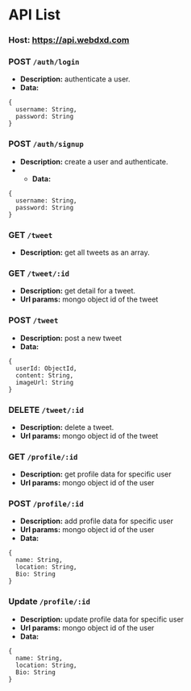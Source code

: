 # API List

### Host: https://api.webdxd.com

### POST `/auth/login`
* **Description:** authenticate a user.
* **Data:**
```
{
  username: String,
  password: String
}
```

### POST `/auth/signup`
* **Description:** create a user and authenticate.
* * **Data:**
```
{
  username: String,
  password: String
}
```

### GET `/tweet`
* **Description:** get all tweets as an array.

### GET `/tweet/:id`
* **Description:** get detail for a tweet.
* **Url params:** mongo object id of the tweet

### POST `/tweet`
* **Description:** post a new tweet
* **Data:**
```
{
  userId: ObjectId,
  content: String,
  imageUrl: String
}
```

### DELETE `/tweet/:id`
* **Description:** delete a tweet.
* **Url params:** mongo object id of the tweet

### GET `/profile/:id`
* **Description:** get profile data for specific user
* **Url params:** mongo object id of the user

### POST `/profile/:id`
* **Description:** add profile data for specific user
* **Url params:** mongo object id of the user
* **Data:**
```
{
  name: String,
  location: String,
  Bio: String
}
```

### Update `/profile/:id`
* **Description:** update profile data for specific user
* **Url params:** mongo object id of the user
* **Data:**
```
{
  name: String,
  location: String,
  Bio: String
}
```




